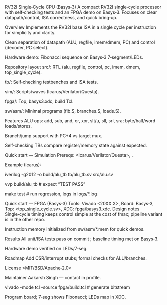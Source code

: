 RV32I Single‑Cycle CPU (Basys‑3)
A compact RV32I single‑cycle processor with self‑checking tests and an FPGA demo on Basys‑3. Focuses on clear datapath/control, ISA correctness, and quick bring‑up.

Overview
Implements the RV32I base ISA in a single cycle per instruction for simplicity and clarity.

Clean separation of datapath (ALU, regfile, imem/dmem, PC) and control (decoder, PC select).

Hardware demo: Fibonacci sequence on Basys‑3 7‑segment/LEDs.

Repository layout
src/: RTL (alu, regfile, control, pc, imem, dmem, top_single_cycle).

tb/: Self‑checking testbenches and ISA tests.

sim/: Scripts/waves (Icarus/Verilator/Questa).

fpga/: Top, basys3.xdc, build Tcl.

sw/asm/: Minimal programs (fib.S, branches.S, loads.S).

Features
ALU ops: add, sub, and, or, xor, slt/u, sll, srl, sra; byte/half/word loads/stores.

Branch/jump support with PC+4 vs target mux.

Self‑checking TBs compare register/memory state against expected.

Quick start — Simulation
Prereqs: <Icarus/Verilator/Questa>, <Make>.

Example (Icarus):

iverilog -g2012 -o build/alu_tb tb/alu_tb.sv src/alu.sv

vvp build/alu_tb # expect “TEST PASS”

make test # run regression, logs in logs/*.log

Quick start — FPGA (Basys‑3)
Tools: Vivado <20XX.X>, Board: Basys‑3, Top: <top_single_cycle.sv>, XDC: fpga/basys3.xdc.
Design notes
Single‑cycle timing keeps control simple at the cost of fmax; pipeline variant is in the other repo.

Instruction memory initialized from sw/asm/*.mem for quick demos.

Results
All unit/ISA tests pass on commit <hash>; baseline timing met on Basys‑3.

Hardware demo verified on LEDs/7‑seg.

Roadmap
Add CSR/interrupt stubs; formal checks for ALU/branches.

License
<MIT/BSD/Apache‑2.0>

Maintainer
Aakarsh Singh — contact in profile.

vivado -mode tcl -source fpga/build.tcl # generate bitstream

Program board; 7‑seg shows Fibonacci; LEDs map in XDC.
